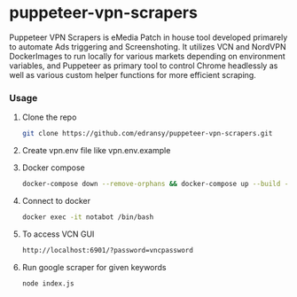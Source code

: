 # puppeteer-vpn-scrapers<div id="top"></div>

Puppeteer VPN Scrapers is eMedia Patch in house tool developed primarely to automate Ads triggering and Screenshoting. It utilizes VCN and NordVPN DockerImages to run locally for various markets depending on environment variables, and Puppeteer as primary tool to control Chrome headlessly as well as various custom helper functions for more efficient scraping.   


### Usage


1. Clone the repo
   ```sh
   git clone https://github.com/edransy/puppeteer-vpn-scrapers.git
   ```
2. Create vpn.env file like vpn.env.example

3. Docker compose
   ```sh
   docker-compose down --remove-orphans && docker-compose up --build --force-recreate
   ```
4. Connect to docker
   ```sh
   docker exec -it notabot /bin/bash
   ```
5. To access VCN GUI 
   ```sh
   http://localhost:6901/?password=vncpassword
   ```   
6. Run google scraper for given keywords
   ```sh
   node index.js
   ```
